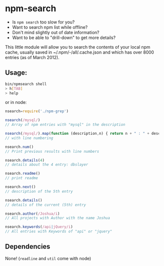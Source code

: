 # npm-search

 * Is `npm search` too slow for you? 
 * Want to search npm list while offline?
 * Don't mind slightly out of date information?
 * Want to be able to "drill-down" to get more details?

This little module will allow you to search the contents of your
local npm cache, usually saved in ~/.npm/-/all/.cache.json 
and which has over 8000 entries (as of March 2012).

## Usage:

```sh
bin/npmsearch shell
> h[TAB]
> help
```

or in node:

```javascript
nsearch=require('./npm-grep')

nsearch(/mysql/)
// Array of npm entries with "mysql" in the description

nsearch(/mysql/).map(function (description,n) { return n + " : " + description })
// with line numbering

nsearch.num()
// Print previous results with line numbers

nsearch.details(4)
// details about the 4 entry: dbslayer

nsearch.readme()
// print readme

nsearch.next()
// description of the 5th entry

nsearch.details()
// details of the current (5th) entry

nsearch.author(/Joshua/i)
// All projects with Author with the name Joshua

nsearch.keywords(/api|jQuery/i)
// All entries with Keywords of "api" or "jquery"


```

## Dependencies 

None! (`readline` and `util` come with node)
